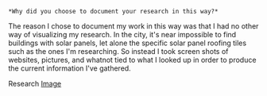 `*Why did you choose to document your research in this way?*`

The reason I chose to document my work in this way was that I had no other way of visualizing my research. In the city, it's near impossible to find buildings with solar panels, let alone the specific solar panel roofing tiles such as the ones I'm researching. So instead I took screen shots of websites, pictures, and whatnot tied to what I looked up in order to produce the current information I've gathered.

Research
[Image](Users/mckenzieridgley/Desktop/MetaMedia/github/M3T4MEDIA-homework/Final/research.jpg)

